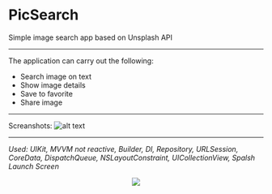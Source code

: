 # PicSearch
Simple image search app based on Unsplash API
___
The application can carry out the following:
* Search image on text
* Show image details
* Save to favorite
* Share image
___
Screanshots: 
![alt text](https://lh3.googleusercontent.com/pw/AL9nZEWRYI8HjW8J0yNNCa7knI9EGTM7q6Gi3yWrOF7o68aTR39iyOB_aUB0bfbat-8acXRHP0NDG6WxTbiQs208ZchiTNU6FqelHZQvRNOkPMs2tMctognM6ukxJ6AEmrwHezBCPr9NGwWtp7NquR-kvJHM=w1500-h800-no?authuser=0)
___
_Used: UIKit, MVVM not reactive, Builder, DI, Repository, URLSession, CoreData, DispatchQueue, NSLayoutConstraint, UICollectionView, Spalsh Launch Screen_

<p align="center">
  <img src="https://lh3.googleusercontent.com/pw/AL9nZEVTfuoWwSCn7xXjLJD72cBkbs6yJEn1FdZ4me1eXhr-AjUibxhK_-VwaGq84wVEtJycldjP3J6QYRPRcEldClvG-mVXMp0DDUrXi63ejJ6rWPahDK86X5y_Vufk-nCL3b7ER46047HeNcwts9W0A55D=s482-no?authuser=0" />
</p>
